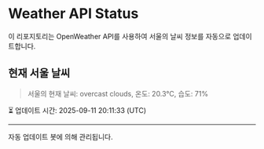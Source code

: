 
# Weather API Status

이 리포지토리는 OpenWeather API를 사용하여 서울의 날씨 정보를 자동으로 업데이트합니다.

## 현재 서울 날씨
> 서울의 현재 날씨: overcast clouds, 온도: 20.3°C, 습도: 71%

⏳ 업데이트 시간: 2025-09-11 20:11:33 (UTC)

---
자동 업데이트 봇에 의해 관리됩니다.
